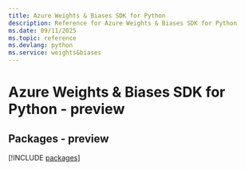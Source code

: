 ```yaml
---
title: Azure Weights & Biases SDK for Python
description: Reference for Azure Weights & Biases SDK for Python
ms.date: 09/11/2025
ms.topic: reference
ms.devlang: python
ms.service: weights&biases
---
```

# Azure Weights & Biases SDK for Python - preview
## Packages - preview
[!INCLUDE [packages](weights-&-biases-index.md)]